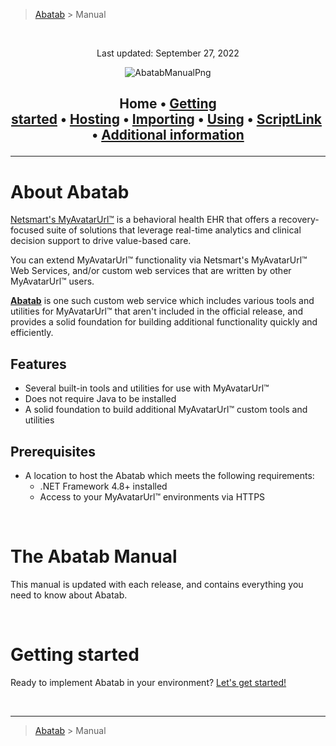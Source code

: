 > [Abatab][AbatabRepositoryUrl] > Manual

<br>
<div align="center">

  Last updated: September 27, 2022

  ![AbatabManualPng][AbatabManualPng]

  <h2>

  Home&nbsp;&bull;&nbsp;[Getting started][ManGettingStarted]&nbsp;&bull;&nbsp;[Hosting][ManHosting]&nbsp;&bull;&nbsp;[Importing][ManImporting]&nbsp;&bull;&nbsp;[Using][ManUsing]&nbsp;&bull;&nbsp;[ScriptLink][ManScriptLink]&nbsp;&bull;&nbsp;[Additional information][ManAdditionalInfo]

  </h2>
</div>

***

# About Abatab

[Netsmart's MyAvatarUrl™][MyAvatarUrl] is a behavioral health EHR that offers a recovery-focused suite of solutions that leverage real-time analytics and clinical decision support to drive value-based care.

You can extend MyAvatarUrl™ functionality via Netsmart's MyAvatarUrl™ Web Services, and/or custom web services that are written by other MyAvatarUrl™ users.

[**Abatab**][AbatabRepositoryUrl] is one such custom web service which includes various tools and utilities for MyAvatarUrl™ that aren't included in the official release, and provides a solid foundation for building additional functionality quickly and efficiently.

## Features

* Several built-in tools and utilities for use with MyAvatarUrl™
* Does not require Java to be installed
* A solid foundation to build additional MyAvatarUrl™ custom tools and utilities

## Prerequisites

* A location to host the Abatab which meets the following requirements:
  * .NET Framework 4.8+ installed
  * Access to your MyAvatarUrl™ environments via HTTPS

<br>

# The Abatab Manual

This manual is updated with each release, and contains everything you need to know about Abatab.

<br>

# Getting started

Ready to implement Abatab in your environment? [Let's get started!][ManGettingStarted]

<br>

***

> [Abatab][AbatabRepositoryUrl] > Manual

<!-- REFERENCE LINKS -->
[AbatabRepositoryUrl]: https://github.com/spectrum-health-systems/Abatab
[AbatabLogo]: ../../.github/Logos/ProjectLogo.png
[MyAvatarUrl]: https://www.ntst.com/Solutions-and-Services/Offerings/MyAvatarUrl
[AbatabManualPng]: ./Images/ManualLogo.png
[ManHome]: ./Documentation/Manual/Manual.md
[ManGettingStarted]: ./Documentation/Manual/ManGettingStarted.md
[ManHosting]: ./Documentation/Manual/ManHosting.md
[ManImporting]: ./Documentation/Manual/ManImporting.md
[ManUsing]: ./Documentation/Manual/ManUsing.md
[ManScriptLink]: ./Documentation/Manual/ManScriptLink.md
[ManAdditionalInfo]: ./Documentation/Manual/ManAdditionalInfo.md
